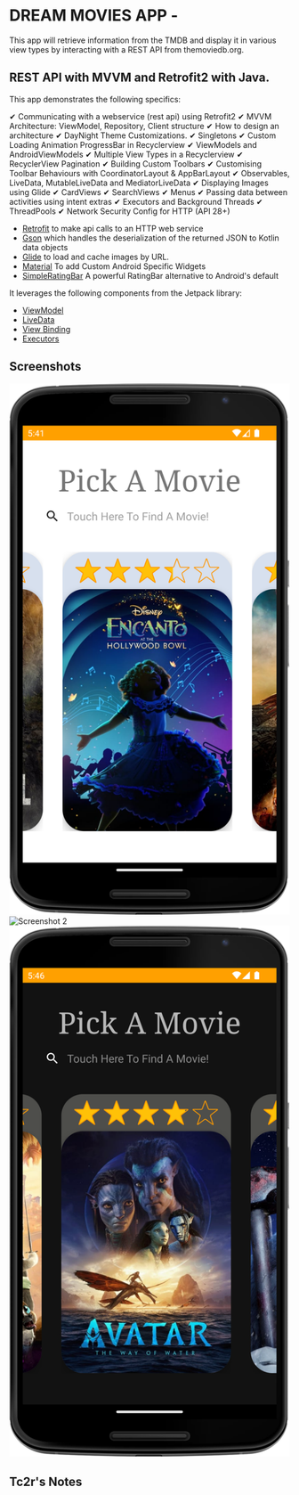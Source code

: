 # DREAM MOVIES APP - 

This app will retrieve information from the TMDB and display it in various view types by interacting with a REST API from themoviedb.org.


## REST API with MVVM and Retrofit2 with Java.

This app demonstrates the following specifics: 

✔ Communicating with a webservice (rest api) using Retrofit2
✔ MVVM Architecture: ViewModel, Repository, Client structure
✔ How to design an architecture
✔ DayNight Theme Customizations.
✔ Singletons
✔ Custom Loading Animation ProgressBar in Recyclerview
✔ ViewModels and AndroidViewModels
✔ Multiple View Types in a Recyclerview
✔ RecyclerView Pagination
✔ Building Custom Toolbars
✔ Customising Toolbar Behaviours with CoordinatorLayout & AppBarLayout
✔ Observables, LiveData, MutableLiveData and MediatorLiveData
✔ Displaying Images using Glide
✔ CardViews
✔ SearchViews
✔ Menus
✔ Passing data between activities using intent extras
✔ Executors and Background Threads
✔ ThreadPools
✔ Network Security Config for HTTP (API 28+)

* [Retrofit](https://square.github.io/retrofit/) to make api calls to an HTTP web service
* [Gson](https://github.com/google/gson) which handles the deserialization of the returned JSON to Kotlin data objects
* [Glide](https://bumptech.github.io/glide/) to load and cache images by URL.
* [Material](https://github.com/material-components/material-components-android) To add Custom Android Specific Widgets
* [SimpleRatingBar](https://github.com/FlyingPumba/SimpleRatingBar) A powerful RatingBar alternative to Android's default

It leverages the following components from the Jetpack library:

* [ViewModel](https://developer.android.com/topic/libraries/architecture/viewmodel)
* [LiveData](https://developer.android.com/topic/libraries/architecture/livedata)
* [View Binding](https://developer.android.com/topic/libraries/view-binding)
* [Executors](https://developer.android.com/reference/java/util/concurrent/Executors)

## Screenshots

![Screenshot 1](screenshots/screen_1.png)
![Screenshot 2](screenshots/screen_2.png)
![Screenshot 3](screenshots/screen_3.png)



## Tc2r's Notes
